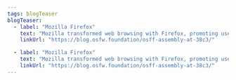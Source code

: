 ```yaml
---
tags: blogTeaser
blogTeaser:
  - label: "Mozilla Firefox"
    text: "Mozilla transformed web browsing with Firefox, promoting user privacy and security. This project has fostered a strong open-source community."
    linkUrl: "https://blog.osfw.foundation/osff-assembly-at-38c3/"

  - label: "Mozilla Firefox"
    text: "Mozilla transformed web browsing with Firefox, promoting user privacy and security. This project has fostered a strong open-source community."
    linkUrl: "https://blog.osfw.foundation/osff-assembly-at-38c3/"
---
```

